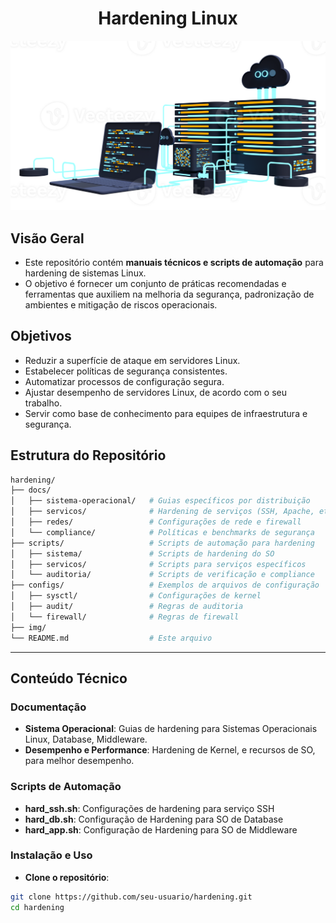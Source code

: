 <h1 align="center">Hardening Linux</h1>

<div align="center">
  <img src="img/hard.jpg" alt="Linux Hardening" style="width: auto; height: auto; max-width: 100%;"/>
</div>


## Visão Geral

- Este repositório contém **manuais técnicos e scripts de automação** para hardening de sistemas Linux.  
- O objetivo é fornecer um conjunto de práticas recomendadas e ferramentas que auxiliem na melhoria da segurança, padronização de ambientes e mitigação de riscos operacionais.

## Objetivos

- Reduzir a superfície de ataque em servidores Linux.  
- Estabelecer políticas de segurança consistentes.  
- Automatizar processos de configuração segura.
- Ajustar desempenho de servidores Linux, de acordo com o seu trabalho.  
- Servir como base de conhecimento para equipes de infraestrutura e segurança.  

## Estrutura do Repositório

```bash
hardening/
├── docs/ 
│   ├── sistema-operacional/   # Guias específicos por distribuição
│   ├── servicos/              # Hardening de serviços (SSH, Apache, etc.)
│   ├── redes/                 # Configurações de rede e firewall
│   └── compliance/            # Políticas e benchmarks de segurança
├── scripts/                   # Scripts de automação para hardening
│   ├── sistema/               # Scripts de hardening do SO
│   ├── servicos/              # Scripts para serviços específicos
│   └── auditoria/             # Scripts de verificação e compliance
├── configs/                   # Exemplos de arquivos de configuração
│   ├── sysctl/                # Configurações de kernel
│   ├── audit/                 # Regras de auditoria
│   └── firewall/              # Regras de firewall
├── img/ 
└── README.md                  # Este arquivo
```
---

## Conteúdo Técnico

### Documentação
- **Sistema Operacional**: Guias de hardening para Sistemas Operacionais Linux, Database, Middleware.
- **Desempenho e Performance**: Hardening de Kernel, e recursos de SO, para melhor desempenho.

### Scripts de Automação
- **hard_ssh.sh**: Configurações de hardening para serviço SSH
- **hard_db.sh**:  Configuração de Hardening para SO de Database
- **hard_app.sh**: Configuração de Hardening para SO de Middleware

### Instalação e Uso

- **Clone o repositório**:
```bash
git clone https://github.com/seu-usuario/hardening.git
cd hardening
